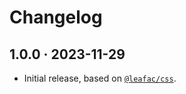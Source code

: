 # Changelog

## 1.0.0 · 2023-11-29

- Initial release, based on [`@leafac/css`](https://npm.im/@leafac/css).
